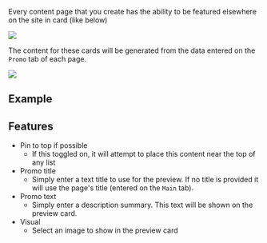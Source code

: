 Every content page that you create has the ability to be featured elsewhere on the site in card (like below)

![](https://drive.google.com/uc?id=1RI3P6eXPWCYfVA5PfgT7m-8GO8mDJtpt)

The content for these cards will be generated from the data entered on the `Promo` tab of each page. 

![](https://drive.google.com/uc?id=1eDPR58zcuefJL4_luwpfmgCorKWLWEfA)


## Example

## Features
- Pin to top if possible
    - If this toggled on, it will attempt to place this content near the top of any list
- Promo title
    - Simply enter a text title to use for the preview. If no title is provided it will use the page's title (entered on the `Main` tab).
- Promo text
    - Simply enter a description summary. This text will be shown on the preview card.
- Visual 
    - Select an image to show in the preview card